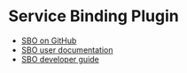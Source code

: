 # Service Binding Plugin

* [SBO on GitHub](https://github.com/redhat-developer/service-binding-operator)
* [SBO user documentation](https://redhat-developer.github.io/service-binding-operator)
* [SBO developer guide](https://redhat-developer.github.io/service-binding-operator/devguide/architecture.html)
